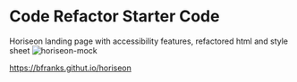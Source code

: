 # Code Refactor Starter Code
Horiseon landing page with accessibility features, refactored html and style sheet
![horiseon-mock](<img src=".assets/images/README.md Screenshot.png">)

https://bfranks.githut.io/horiseon
